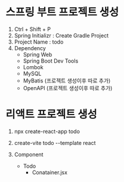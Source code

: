 # 스프링 부트 프로젝트 생성
1. Ctrl + Shift + P
2. Spring Initializr : Create Gradle Project
3. Project Name : todo
4. Dependency
    - Spring Web
    - Spring Boot Dev Tools
    - Lombok
    - MySQL
    - MyBatis (프로젝트 생성이후 따로 추가)
    - OpenAPI (프로젝트 생성이후 따로 추가)


# 리액트 프로젝트 생성
1. npx create-react-app todo

2. create-vite todo --template react

3. Component
    - Todo
        - Conatainer.jsx